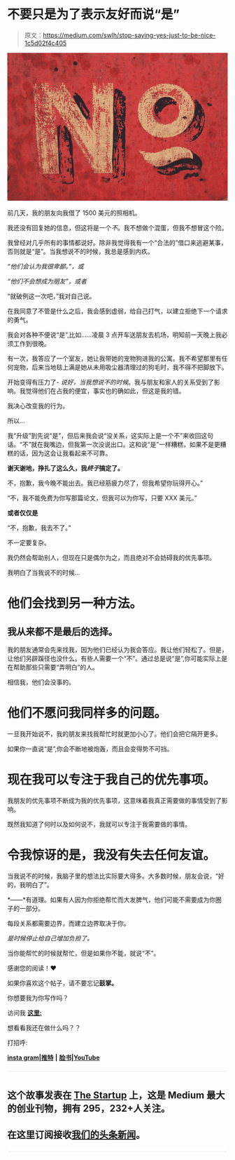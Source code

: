 # 不要只是为了表示友好而说“是”

> 原文：<https://medium.com/swlh/stop-saying-yes-just-to-be-nice-1c5d02f4c405>

![](img/9f27cc6a8ef8111b912bff16aac9ff8e.png)

前几天，我的朋友向我借了 1500 美元的照相机。

我还没有回复她的信息，但这将是一个*不*。我不想做个混蛋，但我不想冒这个险。

我曾经对几乎所有的事情都说好。除非我觉得我有一个“合法的”借口来逃避某事，否则就是“是”。当我想说不的时候，我总是感到内疚。

*“他们会认为我很卑鄙。”，或*

*“他们不会想成为朋友”，或者*

“就破例这一次吧，”我对自己说。

在我同意了不管是什么之后，我会感到虚弱，给自己打气，以建立拒绝下一个请求的勇气。

我会对各种不便说“是”,比如……凌晨 3 点开车送朋友去机场，明知前一天晚上我必须工作到很晚。

有一次，我答应了一个室友，她让我带她的宠物狗进我的公寓。我不希望那里有任何宠物，后来当地毯上满是她从未用吸尘器清理过的狗毛时，我不得不把脚放下。

开始变得有压力了- *说好，当我想说不的时候*。我与朋友和家人的关系受到了影响。我觉得他们在占我的便宜，事实也的确如此，但这是我的错。

我决心改变我的行为。

所以…

我“升级”到先说“是”，但后来我会说“没关系，这实际上是一个不”来收回这句话。“不”就在我嘴边，但我第一次没说出口。这和说“是”一样糟糕，如果不是更糟糕的话，因为这会让我看起来不可靠。

**谢天谢地，挣扎了这么久，我*终于*搞定了。**

不，抱歉，我今晚不能出去。我已经筋疲力尽了，但我希望你玩得开心。”

“不，我不能免费为你写那篇论文，但我可以为你写，只要 XXX 美元。”

**或者仅仅是**

“不，抱歉，我去不了。”

不一定要复杂。

我仍然会帮助别人，但现在只是偶尔为之，而且绝对不会妨碍我的优先事项。

我明白了当我说不的时候…

# 他们会找到另一种方法。

## 我从来都不是最后的选择。

我的朋友通常会先来找我，因为他们已经认为我会答应。我让他们轻松了。但是，让他们另辟蹊径也没什么。有些人需要一个“不”。通过总是说“是”,你可能实际上是在帮助那些只需要“弄明白”的人。

相信我，他们会没事的。

# 他们不愿问我同样多的问题。

一旦我开始说不，我的朋友来找我帮忙时就更加小心了。他们会把它隔开更多。

如果你一直说“是”,你会不断地被炮轰，而且会变得势不可挡。

# 现在我可以专注于我自己的优先事项。

我朋友的优先事项不断成为我的优先事项，这意味着我真正需要做的事情受到了影响。

既然我知道了何时以及如何说不，我就可以专注于我需要做的事情。

# 令我惊讶的是，我没有失去任何友谊。

当我说不的时候，我脑子里的想法比实际要大得多。大多数时候，朋友会说，“好的，我明白了”。

*——*有道理。如果有人因为你拒绝帮忙而大发脾气，他们可能不需要成为你圈子的一部分。

每段关系都需要边界，而建立边界取决于你。

*是时候停止给自己增加负担了。*

当你能帮忙的时候就帮忙，但是如果你不能，就说“不”。

感谢您的阅读！❤

如果你喜欢这个帖子，请不要忘记**鼓掌。**

你想要我为你写作吗？

访问我 [**这里:**](http://www.aleeshalauray.com)

想看看我还在做什么吗？？

打招呼:

[**insta gram**](http://www.instagram.com/aleeshalauray)**|**[**推特**](https://twitter.com/aleeshalauray) **|** [**脸书**](https://www.facebook.com/AleeshaLauray/)**|**[**YouTube**](https://www.youtube.com/channel/UC-Pz9gmpYAH0sMExmiC628w?view_as=subscriber)

![](img/731acf26f5d44fdc58d99a6388fe935d.png)

## 这个故事发表在 [The Startup](https://medium.com/swlh) 上，这是 Medium 最大的创业刊物，拥有 295，232+人关注。

## 在这里订阅接收[我们的头条新闻](http://growthsupply.com/the-startup-newsletter/)。

![](img/731acf26f5d44fdc58d99a6388fe935d.png)